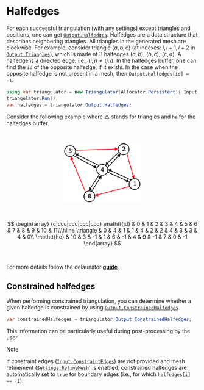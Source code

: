 # Halfedges

For each successful triangulation (with any settings) except triangles and positions, one can get [`Output.Halfedges`][halfedges].
Halfedges are a data structure that describes neighboring triangles.
All triangles in the generated mesh are clockwise.
For example, consider triangle $(a, b, c)$ (at indexes: $i, i+1, i+2$ in [`Output.Triangles`][triangles]), which is made of 3 halfedges $(a, b)$, $(b, c)$, $(c, a)$.
A halfedge is a directed edge, i.e., $(i, j) \neq (j, i)$.
In the halfedges buffer, one can find the $\mathtt{id}$ of the opposite halfedge, if it exists.
In the case when the opposite halfedge is not present in a mesh, then `Output.Halfedges[id] = -1`.

```csharp
using var triangulator = new Triangulator(Allocator.Persistent){ Input = { ... } };
triangulator.Run();
var halfedges = triangulator.Output.Halfedges;
```

Consider the following example where $\triangle$ stands for triangles and $\mathtt{he}$ for the halfedges buffer.

<br>
<p align="center"><img src="../../images/manual-halfedges.svg" width="200"/></p>
<br>

$$
\begin{array} {c|ccc|ccc|ccc|ccc}
    \mathtt{id} & 0 & 1 & 2 & 3 & 4 & 5 & 6 & 7 & 8 & 9 & 10 & 11\\\hline
    \triangle & 0 & 4 & 1 & 1 & 4 & 2 & 2 & 4 & 3 & 3 & 4 & 0\\
    \mathtt{he} & 10 & 3 & -1 & 1 & 6 & -1 & 4 & 9 & -1 & 7 & 0 & -1
\end{array}
$$

<br>

For more details follow the delaunator **[guide]**.

## Constrained halfedges

When performing constrained triangulation, you can determine whether a given halfedge is constrained by using [`Output.ConstrainedHalfedges`][constrained-halfedges].

```csharp
var constrainedHalfedges = triangulator.Output.ConstrainedHalfedges;
```

This information can be particularly useful during post-processing by the user.

> [!NOTE]  
> If constraint edges ([`Input.ConstraintEdges`][input-constraints]) are not provided and mesh refinement ([`Settings.RefineMesh`][settings]) is enabled, constrained halfedges are automatically set to `true` for boundary edges (i.e., for which `halfedges[i] == -1`).

[triangles]: xref:andywiecko.BurstTriangulator.OutputData`1.Triangles
[halfedges]: xref:andywiecko.BurstTriangulator.OutputData`1.Halfedges
[constrained-halfedges]: xref:andywiecko.BurstTriangulator.OutputData`1.ConstrainedHalfedges
[input-constraints]: xref:andywiecko.BurstTriangulator.InputData`1.ConstraintEdges
[settings]: xref:andywiecko.BurstTriangulator.TriangulationSettings.RefineMesh
[guide]: https://mapbox.github.io/delaunator/
